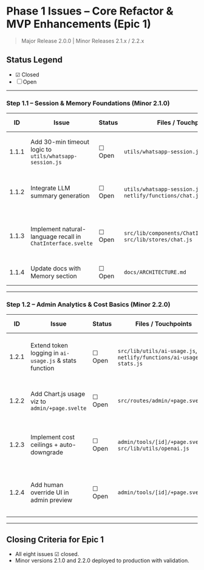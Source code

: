 # Phase 1 Issues – Core Refactor & MVP Enhancements (Epic 1)

> Major Release 2.0.0  |  Minor Releases 2.1.x / 2.2.x

## Status Legend
- ☑ Closed
- ☐ Open

---

### Step 1.1 – Session & Memory Foundations (Minor 2.1.0)

| ID | Issue | Status | Files / Touchpoints | Tests | Validation Criteria |
|----|-------|--------|---------------------|-------|---------------------|
| 1.1.1 | Add 30-min timeout logic to `utils/whatsapp-session.js` | ☐ Open | `utils/whatsapp-session.js` | Vitest unit timeout | Session summarises after idle ≥30 min in prod logs |
| 1.1.2 | Integrate LLM summary generation | ☐ Open | `utils/whatsapp-session.js`, `netlify/functions/chat.js` | Playwright E2E | Summary stored in Blobs; retrievable key exists |
| 1.1.3 | Implement natural-language recall in `ChatInterface.svelte` | ☐ Open | `src/lib/components/ChatInterface.svelte`, `src/lib/stores/chat.js` | Vitest component parsing | Typing “recall last chat” returns summary in prod |
| 1.1.4 | Update docs with Memory section | ☐ Open | `docs/ARCHITECTURE.md` | Manual | Section visible in prod docs |

---

### Step 1.2 – Admin Analytics & Cost Basics (Minor 2.2.0)

| ID | Issue | Status | Files / Touchpoints | Tests | Validation Criteria |
|----|-------|--------|---------------------|-------|---------------------|
| 1.2.1 | Extend token logging in `ai-usage.js` & stats function | ☐ Open | `src/lib/utils/ai-usage.js`, `netlify/functions/ai-usage-stats.js` | Integration test | Hitting stats endpoint returns recent usage |
| 1.2.2 | Add Chart.js usage viz to `admin/+page.svelte` | ☐ Open | `src/routes/admin/+page.svelte` | Vitest render | Charts display data in prod admin |
| 1.2.3 | Implement cost ceilings + auto-downgrade | ☐ Open | `admin/tools/[id]/+page.svelte`, `src/lib/utils/openai.js` | Playwright | Setting low ceiling swaps model in prod logs |
| 1.2.4 | Add human override UI in admin preview | ☐ Open | `admin/tools/[id]/+page.svelte` | Playwright | Admin override message appears in chat preview |

---

## Closing Criteria for Epic 1
- All eight issues ☑ closed.
- Minor versions 2.1.0 and 2.2.0 deployed to production with validation.